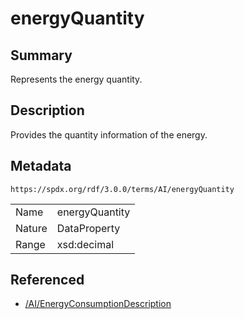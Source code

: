 <!-- Automatically generated by spec-parser v2.1.0 on 2024-06-17T15:44:58.460830+00:00 -->
<!-- SPDX-License-Identifier: Community-Spec-1.0 -->

# energyQuantity

## Summary

Represents the energy quantity.


## Description

Provides the quantity information of the energy.


## Metadata

`https://spdx.org/rdf/3.0.0/terms/AI/energyQuantity`


| | |
|---|---|
| Name | energyQuantity |
| Nature | DataProperty |
| Range | xsd:decimal |




## Referenced

- [/AI/EnergyConsumptionDescription](../../AI/Classes/EnergyConsumptionDescription.md)


